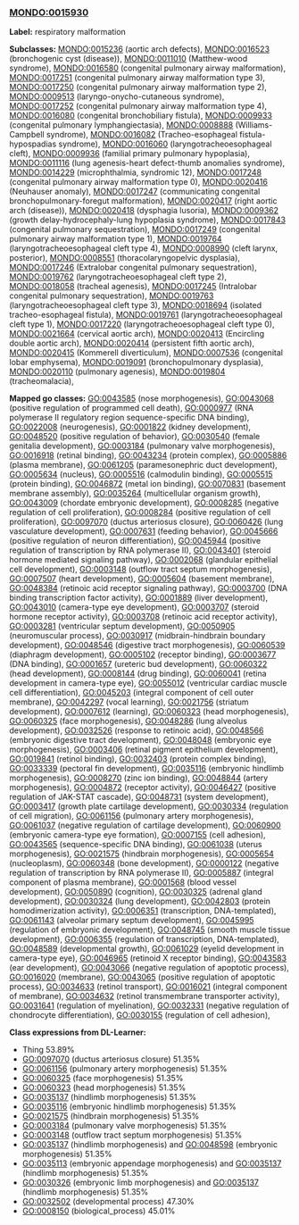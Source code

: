 
### [MONDO:0015930](http://purl.obolibrary.org/obo/MONDO_0015930)
**Label:** respiratory malformation

**Subclasses:** [MONDO:0015236](http://purl.obolibrary.org/obo/MONDO_0015236) (aortic arch defects), [MONDO:0016523](http://purl.obolibrary.org/obo/MONDO_0016523) (bronchogenic cyst (disease)), [MONDO:0011010](http://purl.obolibrary.org/obo/MONDO_0011010) (Matthew-wood syndrome), [MONDO:0016580](http://purl.obolibrary.org/obo/MONDO_0016580) (congenital pulmonary airway malformation), [MONDO:0017251](http://purl.obolibrary.org/obo/MONDO_0017251) (congenital pulmonary airway malformation type 3), [MONDO:0017250](http://purl.obolibrary.org/obo/MONDO_0017250) (congenital pulmonary airway malformation type 2), [MONDO:0009513](http://purl.obolibrary.org/obo/MONDO_0009513) (laryngo-onycho-cutaneous syndrome), [MONDO:0017252](http://purl.obolibrary.org/obo/MONDO_0017252) (congenital pulmonary airway malformation type 4), [MONDO:0016080](http://purl.obolibrary.org/obo/MONDO_0016080) (congenital bronchobiliary fistula), [MONDO:0009933](http://purl.obolibrary.org/obo/MONDO_0009933) (congenital pulmonary lymphangiectasia), [MONDO:0008888](http://purl.obolibrary.org/obo/MONDO_0008888) (Williams-Campbell syndrome), [MONDO:0016082](http://purl.obolibrary.org/obo/MONDO_0016082) (Tracheo-esophageal fistula-hypospadias syndrome), [MONDO:0016060](http://purl.obolibrary.org/obo/MONDO_0016060) (laryngotracheoesophageal cleft), [MONDO:0009936](http://purl.obolibrary.org/obo/MONDO_0009936) (familial primary pulmonary hypoplasia), [MONDO:0011116](http://purl.obolibrary.org/obo/MONDO_0011116) (lung agenesis-heart defect-thumb anomalies syndrome), [MONDO:0014229](http://purl.obolibrary.org/obo/MONDO_0014229) (microphthalmia, syndromic 12), [MONDO:0017248](http://purl.obolibrary.org/obo/MONDO_0017248) (congenital pulmonary airway malformation type 0), [MONDO:0020416](http://purl.obolibrary.org/obo/MONDO_0020416) (Neuhauser anomaly), [MONDO:0017247](http://purl.obolibrary.org/obo/MONDO_0017247) (communicating congenital bronchopulmonary-foregut malformation), [MONDO:0020417](http://purl.obolibrary.org/obo/MONDO_0020417) (right aortic arch (disease)), [MONDO:0020418](http://purl.obolibrary.org/obo/MONDO_0020418) (dysphagia lusoria), [MONDO:0009362](http://purl.obolibrary.org/obo/MONDO_0009362) (growth delay-hydrocephaly-lung hypoplasia syndrome), [MONDO:0017843](http://purl.obolibrary.org/obo/MONDO_0017843) (congenital pulmonary sequestration), [MONDO:0017249](http://purl.obolibrary.org/obo/MONDO_0017249) (congenital pulmonary airway malformation type 1), [MONDO:0019764](http://purl.obolibrary.org/obo/MONDO_0019764) (laryngotracheoesophageal cleft type 4), [MONDO:0008990](http://purl.obolibrary.org/obo/MONDO_0008990) (cleft larynx, posterior), [MONDO:0008551](http://purl.obolibrary.org/obo/MONDO_0008551) (thoracolaryngopelvic dysplasia), [MONDO:0017246](http://purl.obolibrary.org/obo/MONDO_0017246) (Extralobar congenital pulmonary sequestration), [MONDO:0019762](http://purl.obolibrary.org/obo/MONDO_0019762) (laryngotracheoesophageal cleft type 2), [MONDO:0018058](http://purl.obolibrary.org/obo/MONDO_0018058) (tracheal agenesis), [MONDO:0017245](http://purl.obolibrary.org/obo/MONDO_0017245) (Intralobar congenital pulmonary sequestration), [MONDO:0019763](http://purl.obolibrary.org/obo/MONDO_0019763) (laryngotracheoesophageal cleft type 3), [MONDO:0018694](http://purl.obolibrary.org/obo/MONDO_0018694) (isolated tracheo-esophageal fistula), [MONDO:0019761](http://purl.obolibrary.org/obo/MONDO_0019761) (laryngotracheoesophageal cleft type 1), [MONDO:0017220](http://purl.obolibrary.org/obo/MONDO_0017220) (laryngotracheoesophageal cleft type 0), [MONDO:0021664](http://purl.obolibrary.org/obo/MONDO_0021664) (cervical aortic arch), [MONDO:0020413](http://purl.obolibrary.org/obo/MONDO_0020413) (Encircling double aortic arch), [MONDO:0020414](http://purl.obolibrary.org/obo/MONDO_0020414) (persistent fifth aortic arch), [MONDO:0020415](http://purl.obolibrary.org/obo/MONDO_0020415) (Kommerell diverticulum), [MONDO:0007536](http://purl.obolibrary.org/obo/MONDO_0007536) (congenital lobar emphysema), [MONDO:0019091](http://purl.obolibrary.org/obo/MONDO_0019091) (bronchopulmonary dysplasia), [MONDO:0020110](http://purl.obolibrary.org/obo/MONDO_0020110) (pulmonary agenesis), [MONDO:0019804](http://purl.obolibrary.org/obo/MONDO_0019804) (tracheomalacia), 

**Mapped go classes:** [GO:0043585](http://purl.obolibrary.org/obo/GO_0043585) (nose morphogenesis), [GO:0043068](http://purl.obolibrary.org/obo/GO_0043068) (positive regulation of programmed cell death), [GO:0000977](http://purl.obolibrary.org/obo/GO_0000977) (RNA polymerase II regulatory region sequence-specific DNA binding), [GO:0022008](http://purl.obolibrary.org/obo/GO_0022008) (neurogenesis), [GO:0001822](http://purl.obolibrary.org/obo/GO_0001822) (kidney development), [GO:0048520](http://purl.obolibrary.org/obo/GO_0048520) (positive regulation of behavior), [GO:0030540](http://purl.obolibrary.org/obo/GO_0030540) (female genitalia development), [GO:0003184](http://purl.obolibrary.org/obo/GO_0003184) (pulmonary valve morphogenesis), [GO:0016918](http://purl.obolibrary.org/obo/GO_0016918) (retinal binding), [GO:0043234](http://purl.obolibrary.org/obo/GO_0043234) (protein complex), [GO:0005886](http://purl.obolibrary.org/obo/GO_0005886) (plasma membrane), [GO:0061205](http://purl.obolibrary.org/obo/GO_0061205) (paramesonephric duct development), [GO:0005634](http://purl.obolibrary.org/obo/GO_0005634) (nucleus), [GO:0005516](http://purl.obolibrary.org/obo/GO_0005516) (calmodulin binding), [GO:0005515](http://purl.obolibrary.org/obo/GO_0005515) (protein binding), [GO:0046872](http://purl.obolibrary.org/obo/GO_0046872) (metal ion binding), [GO:0070831](http://purl.obolibrary.org/obo/GO_0070831) (basement membrane assembly), [GO:0035264](http://purl.obolibrary.org/obo/GO_0035264) (multicellular organism growth), [GO:0043009](http://purl.obolibrary.org/obo/GO_0043009) (chordate embryonic development), [GO:0008285](http://purl.obolibrary.org/obo/GO_0008285) (negative regulation of cell proliferation), [GO:0008284](http://purl.obolibrary.org/obo/GO_0008284) (positive regulation of cell proliferation), [GO:0097070](http://purl.obolibrary.org/obo/GO_0097070) (ductus arteriosus closure), [GO:0060426](http://purl.obolibrary.org/obo/GO_0060426) (lung vasculature development), [GO:0007631](http://purl.obolibrary.org/obo/GO_0007631) (feeding behavior), [GO:0045666](http://purl.obolibrary.org/obo/GO_0045666) (positive regulation of neuron differentiation), [GO:0045944](http://purl.obolibrary.org/obo/GO_0045944) (positive regulation of transcription by RNA polymerase II), [GO:0043401](http://purl.obolibrary.org/obo/GO_0043401) (steroid hormone mediated signaling pathway), [GO:0002068](http://purl.obolibrary.org/obo/GO_0002068) (glandular epithelial cell development), [GO:0003148](http://purl.obolibrary.org/obo/GO_0003148) (outflow tract septum morphogenesis), [GO:0007507](http://purl.obolibrary.org/obo/GO_0007507) (heart development), [GO:0005604](http://purl.obolibrary.org/obo/GO_0005604) (basement membrane), [GO:0048384](http://purl.obolibrary.org/obo/GO_0048384) (retinoic acid receptor signaling pathway), [GO:0003700](http://purl.obolibrary.org/obo/GO_0003700) (DNA binding transcription factor activity), [GO:0001889](http://purl.obolibrary.org/obo/GO_0001889) (liver development), [GO:0043010](http://purl.obolibrary.org/obo/GO_0043010) (camera-type eye development), [GO:0003707](http://purl.obolibrary.org/obo/GO_0003707) (steroid hormone receptor activity), [GO:0003708](http://purl.obolibrary.org/obo/GO_0003708) (retinoic acid receptor activity), [GO:0003281](http://purl.obolibrary.org/obo/GO_0003281) (ventricular septum development), [GO:0050905](http://purl.obolibrary.org/obo/GO_0050905) (neuromuscular process), [GO:0030917](http://purl.obolibrary.org/obo/GO_0030917) (midbrain-hindbrain boundary development), [GO:0048546](http://purl.obolibrary.org/obo/GO_0048546) (digestive tract morphogenesis), [GO:0060539](http://purl.obolibrary.org/obo/GO_0060539) (diaphragm development), [GO:0005102](http://purl.obolibrary.org/obo/GO_0005102) (receptor binding), [GO:0003677](http://purl.obolibrary.org/obo/GO_0003677) (DNA binding), [GO:0001657](http://purl.obolibrary.org/obo/GO_0001657) (ureteric bud development), [GO:0060322](http://purl.obolibrary.org/obo/GO_0060322) (head development), [GO:0008144](http://purl.obolibrary.org/obo/GO_0008144) (drug binding), [GO:0060041](http://purl.obolibrary.org/obo/GO_0060041) (retina development in camera-type eye), [GO:0055012](http://purl.obolibrary.org/obo/GO_0055012) (ventricular cardiac muscle cell differentiation), [GO:0045203](http://purl.obolibrary.org/obo/GO_0045203) (integral component of cell outer membrane), [GO:0042297](http://purl.obolibrary.org/obo/GO_0042297) (vocal learning), [GO:0021756](http://purl.obolibrary.org/obo/GO_0021756) (striatum development), [GO:0007612](http://purl.obolibrary.org/obo/GO_0007612) (learning), [GO:0060323](http://purl.obolibrary.org/obo/GO_0060323) (head morphogenesis), [GO:0060325](http://purl.obolibrary.org/obo/GO_0060325) (face morphogenesis), [GO:0048286](http://purl.obolibrary.org/obo/GO_0048286) (lung alveolus development), [GO:0032526](http://purl.obolibrary.org/obo/GO_0032526) (response to retinoic acid), [GO:0048566](http://purl.obolibrary.org/obo/GO_0048566) (embryonic digestive tract development), [GO:0048048](http://purl.obolibrary.org/obo/GO_0048048) (embryonic eye morphogenesis), [GO:0003406](http://purl.obolibrary.org/obo/GO_0003406) (retinal pigment epithelium development), [GO:0019841](http://purl.obolibrary.org/obo/GO_0019841) (retinol binding), [GO:0032403](http://purl.obolibrary.org/obo/GO_0032403) (protein complex binding), [GO:0033339](http://purl.obolibrary.org/obo/GO_0033339) (pectoral fin development), [GO:0035116](http://purl.obolibrary.org/obo/GO_0035116) (embryonic hindlimb morphogenesis), [GO:0008270](http://purl.obolibrary.org/obo/GO_0008270) (zinc ion binding), [GO:0048844](http://purl.obolibrary.org/obo/GO_0048844) (artery morphogenesis), [GO:0004872](http://purl.obolibrary.org/obo/GO_0004872) (receptor activity), [GO:0046427](http://purl.obolibrary.org/obo/GO_0046427) (positive regulation of JAK-STAT cascade), [GO:0048731](http://purl.obolibrary.org/obo/GO_0048731) (system development), [GO:0003417](http://purl.obolibrary.org/obo/GO_0003417) (growth plate cartilage development), [GO:0030334](http://purl.obolibrary.org/obo/GO_0030334) (regulation of cell migration), [GO:0061156](http://purl.obolibrary.org/obo/GO_0061156) (pulmonary artery morphogenesis), [GO:0061037](http://purl.obolibrary.org/obo/GO_0061037) (negative regulation of cartilage development), [GO:0060900](http://purl.obolibrary.org/obo/GO_0060900) (embryonic camera-type eye formation), [GO:0007155](http://purl.obolibrary.org/obo/GO_0007155) (cell adhesion), [GO:0043565](http://purl.obolibrary.org/obo/GO_0043565) (sequence-specific DNA binding), [GO:0061038](http://purl.obolibrary.org/obo/GO_0061038) (uterus morphogenesis), [GO:0021575](http://purl.obolibrary.org/obo/GO_0021575) (hindbrain morphogenesis), [GO:0005654](http://purl.obolibrary.org/obo/GO_0005654) (nucleoplasm), [GO:0060348](http://purl.obolibrary.org/obo/GO_0060348) (bone development), [GO:0000122](http://purl.obolibrary.org/obo/GO_0000122) (negative regulation of transcription by RNA polymerase II), [GO:0005887](http://purl.obolibrary.org/obo/GO_0005887) (integral component of plasma membrane), [GO:0001568](http://purl.obolibrary.org/obo/GO_0001568) (blood vessel development), [GO:0050890](http://purl.obolibrary.org/obo/GO_0050890) (cognition), [GO:0030325](http://purl.obolibrary.org/obo/GO_0030325) (adrenal gland development), [GO:0030324](http://purl.obolibrary.org/obo/GO_0030324) (lung development), [GO:0042803](http://purl.obolibrary.org/obo/GO_0042803) (protein homodimerization activity), [GO:0006351](http://purl.obolibrary.org/obo/GO_0006351) (transcription, DNA-templated), [GO:0061143](http://purl.obolibrary.org/obo/GO_0061143) (alveolar primary septum development), [GO:0045995](http://purl.obolibrary.org/obo/GO_0045995) (regulation of embryonic development), [GO:0048745](http://purl.obolibrary.org/obo/GO_0048745) (smooth muscle tissue development), [GO:0006355](http://purl.obolibrary.org/obo/GO_0006355) (regulation of transcription, DNA-templated), [GO:0048589](http://purl.obolibrary.org/obo/GO_0048589) (developmental growth), [GO:0061029](http://purl.obolibrary.org/obo/GO_0061029) (eyelid development in camera-type eye), [GO:0046965](http://purl.obolibrary.org/obo/GO_0046965) (retinoid X receptor binding), [GO:0043583](http://purl.obolibrary.org/obo/GO_0043583) (ear development), [GO:0043066](http://purl.obolibrary.org/obo/GO_0043066) (negative regulation of apoptotic process), [GO:0016020](http://purl.obolibrary.org/obo/GO_0016020) (membrane), [GO:0043065](http://purl.obolibrary.org/obo/GO_0043065) (positive regulation of apoptotic process), [GO:0034633](http://purl.obolibrary.org/obo/GO_0034633) (retinol transport), [GO:0016021](http://purl.obolibrary.org/obo/GO_0016021) (integral component of membrane), [GO:0034632](http://purl.obolibrary.org/obo/GO_0034632) (retinol transmembrane transporter activity), [GO:0031641](http://purl.obolibrary.org/obo/GO_0031641) (regulation of myelination), [GO:0032331](http://purl.obolibrary.org/obo/GO_0032331) (negative regulation of chondrocyte differentiation), [GO:0030155](http://purl.obolibrary.org/obo/GO_0030155) (regulation of cell adhesion), 

**Class expressions from DL-Learner:**

- Thing 53.89%
- [GO:0097070](http://purl.obolibrary.org/obo/GO_0097070) (ductus arteriosus closure) 51.35%
- [GO:0061156](http://purl.obolibrary.org/obo/GO_0061156) (pulmonary artery morphogenesis) 51.35%
- [GO:0060325](http://purl.obolibrary.org/obo/GO_0060325) (face morphogenesis) 51.35%
- [GO:0060323](http://purl.obolibrary.org/obo/GO_0060323) (head morphogenesis) 51.35%
- [GO:0035137](http://purl.obolibrary.org/obo/GO_0035137) (hindlimb morphogenesis) 51.35%
- [GO:0035116](http://purl.obolibrary.org/obo/GO_0035116) (embryonic hindlimb morphogenesis) 51.35%
- [GO:0021575](http://purl.obolibrary.org/obo/GO_0021575) (hindbrain morphogenesis) 51.35%
- [GO:0003184](http://purl.obolibrary.org/obo/GO_0003184) (pulmonary valve morphogenesis) 51.35%
- [GO:0003148](http://purl.obolibrary.org/obo/GO_0003148) (outflow tract septum morphogenesis) 51.35%
- [GO:0035137](http://purl.obolibrary.org/obo/GO_0035137) (hindlimb morphogenesis) and [GO:0048598](http://purl.obolibrary.org/obo/GO_0048598) (embryonic morphogenesis) 51.35%
- [GO:0035113](http://purl.obolibrary.org/obo/GO_0035113) (embryonic appendage morphogenesis) and [GO:0035137](http://purl.obolibrary.org/obo/GO_0035137) (hindlimb morphogenesis) 51.35%
- [GO:0030326](http://purl.obolibrary.org/obo/GO_0030326) (embryonic limb morphogenesis) and [GO:0035137](http://purl.obolibrary.org/obo/GO_0035137) (hindlimb morphogenesis) 51.35%
- [GO:0032502](http://purl.obolibrary.org/obo/GO_0032502) (developmental process) 47.30%
- [GO:0008150](http://purl.obolibrary.org/obo/GO_0008150) (biological_process) 45.01%


